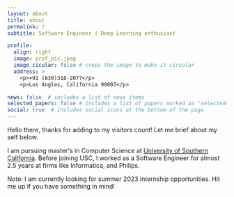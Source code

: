 ```yaml
---
layout: about
title: about
permalink: /
subtitle: Software Engineer | Deep Learning enthusiast

profile:
  align: right
  image: prof_pic.jpeg
  image_cicular: false # crops the image to make it circular
  address: >
    <p>+91 (630)318-2077</p>
    <p>Los Angles, California 90007</p>

news: false  # includes a list of news items
selected_papers: false # includes a list of papers marked as "selected={true}"
social: true  # includes social icons at the bottom of the page
---
```


Hello there, thanks for adding to my visitors count! Let me brief about my self below.

I am pursuing master's in Computer Science at [University of Southern California](http://usc.edu). Before joining USC, I worked as a Software Engineer for almost 2.5 years at firms like Informatica, and Philips. 

<!-- Write your biography here. Tell the world about yourself. Link to your favorite [subreddit](http://reddit.com). You can put a picture in, too. The code is already in, just name your picture `prof_pic.jpg` and put it in the `img/` folder.

Put your address / P.O. box / other info right below your picture. You can also disable any these elements by editing `profile` property of the YAML header of your `_pages/about.md`. Edit `_bibliography/papers.bib` and Jekyll will render your [publications page](/al-folio/publications/) automatically.

Link to your social media connections, too. This theme is set up to use [Font Awesome icons](http://fortawesome.github.io/Font-Awesome/) and [Academicons](https://jpswalsh.github.io/academicons/), like the ones below. Add your Facebook, Twitter, LinkedIn, Google Scholar, or just disable all of them. -->

Note: I am currently looking for summer 2023 internship opportunities. Hit me up if you have something in mind!